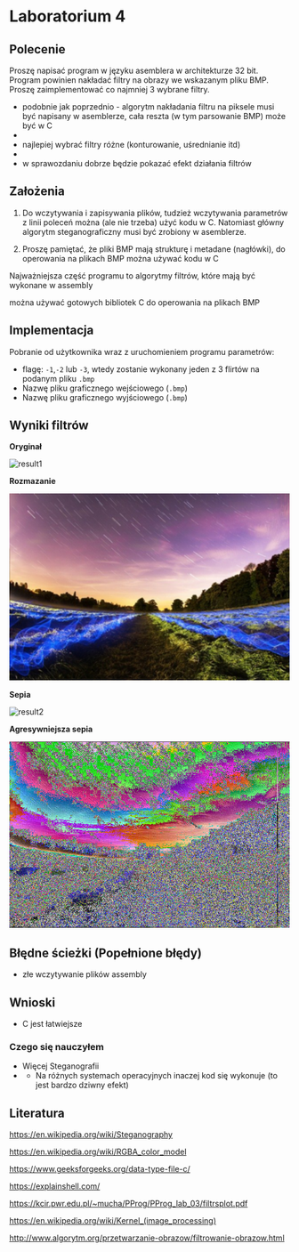 # Laboratorium 4

## Polecenie

Proszę napisać program w języku asemblera w architekturze 32 bit. Program powinien nakładać filtry na obrazy we wskazanym pliku BMP. Proszę zaimplementować co najmniej 3 wybrane filtry.

- podobnie jak poprzednio - algorytm nakładania filtru na piksele musi być napisany w asemblerze, cała reszta (w tym parsowanie BMP) może być w C
- 
- najlepiej wybrać filtry różne (konturowanie, uśrednianie itd)
- 
- w sprawozdaniu dobrze będzie pokazać efekt działania filtrów

## Założenia

1. Do wczytywania i zapisywania plików, tudzież wczytywania parametrów z linii poleceń można (ale nie trzeba) użyć kodu w C. Natomiast główny algorytm steganograficzny musi być zrobiony w asemblerze.

2. Proszę pamiętać, że pliki BMP mają strukturę i metadane (nagłówki), do operowania na plikach BMP można używać kodu w C

Najważniejsza część programu to algorytmy filtrów, które mają być wykonane w assembly

można używać gotowych bibliotek C do operowania na plikach BMP

## Implementacja

Pobranie od użytkownika wraz z uruchomieniem programu parametrów:

- flagę: `-1`,`-2` lub `-3`, wtedy zostanie wykonany jeden z 3 flirtów na podanym pliku `.bmp`
- Nazwę pliku graficznego wejściowego (`.bmp`)
- Nazwę pliku graficznego wyjściowego (`.bmp`)

## Wyniki filtrów
**Oryginał**

![result1](./result1.bmp)

**Rozmazanie**

![result1](./result11.bmp)

**Sepia**

![result2](./result2.bmp)

**Agresywniejsza sepia**

![result3](./result22.bmp)

## Błędne ścieżki (Popełnione błędy)

- złe wczytywanie plików assembly


## Wnioski

- C jest łatwiejsze

### Czego się nauczyłem

- Więcej Steganografii
- - Na różnych systemach operacyjnych inaczej kod się wykonuje (to jest bardzo dziwny efekt)


## Literatura

<https://en.wikipedia.org/wiki/Steganography>

<https://en.wikipedia.org/wiki/RGBA_color_model>

<https://www.geeksforgeeks.org/data-type-file-c/>

<https://explainshell.com/>

<https://kcir.pwr.edu.pl/~mucha/PProg/PProg_lab_03/filtrsplot.pdf>

<https://en.wikipedia.org/wiki/Kernel_(image_processing)>

<http://www.algorytm.org/przetwarzanie-obrazow/filtrowanie-obrazow.html>
